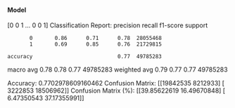 #### Model
[0 0 1 ... 0 0 1]
Classification Report:
              precision    recall  f1-score   support

           0       0.86      0.71      0.78  28055468
           1       0.69      0.85      0.76  21729815

    accuracy                           0.77  49785283
   macro avg       0.78      0.78      0.77  49785283
weighted avg       0.79      0.77      0.77  49785283

Accuracy: 0.7702978609160462
Confusion Matrix:
[[19842535  8212933]
 [ 3222853 18506962]]
Confusion Matrix (%):
[[39.85622619 16.49670848]
 [ 6.47350543 37.17355991]]
